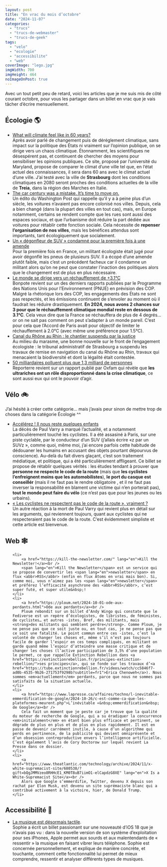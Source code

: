 ```yaml
---
layout: post
title: "En vrac du mois d’octobre"
date: "2024-11-07"
categories: 
  - "trucs"
  - "trucs-de-webmaster"
  - "trucs-de-geek"
tags: 
  - "velo"
  - "ecologie"
  - "accessibilite"
  - "web"
coverImage: "lego.jpg"
imgWidth: 700
imgHeight: 464
noImageOnPost: true
---
```


<p>Avec un tout petit peu de retard, voici les articles que je me suis mis de côté courant octobre, pour vous les partager dans un billet en vrac que je vais tâcher d’écrire mensuellement.</p>

<h2>Écologie <span aria-hidden="true">🌎</span></h2>

<ul>
    <li>
        <a href="https://fitzlab.shinyapps.io/cityapp/" lang="en">What will climate feel like in 60 years?</a><br />
        Après avoir parlé de changement puis de déréglement climatique, sans impact sur la politique des États ni vraiment sur l’opinion publique, on se dirige vers un chaos climatique. Étonnamment, les scientifiques ne désespérent pas, et continuent de chercher des moyens pour sensibiliser les opinions publiques. Ce site, proposé par l’université du Maryland, propose de comparer le climat d’une ville tel que, en l‘état actuel des connaissances, il sera dans 60 ans avec le climat actuel d’une ville. J’ai testé avec la ville de <strong>Strasbourg</strong> dont les conditions climatiques en 2080 seront proches des conditions actuelles de la ville de <strong>Treia</strong>, dans la région des Marches en Italie.
    </li>
    <li>
        <a href="https://www.washingtonpost.com/news/in-theory/wp/2016/02/29/the-car-century-was-a-mistake-its-time-to-move-on/" lang="en">The car century was a mistake. It’s time to move on.</a><br />
        Un édito du <span lang="en">Washington Post</span> qui rappelle qu’il y a à peine plus d’un siècle, les voitures n’avaient pas encore colonisé nos villes. Depuis, cela a bien changé (dans la plupart des villes en tout cas), mais, en Europe notamment, certains se rendent compte que les rues sont aussi des espaces sociaux, et que l’urbanisme doit réduire la part dédiée aux voitures pour rétablir cette fonction sociale. Cela nécessite de <strong>repenser l’organisation de nos villes</strong>, mais les bénéfices attendus sont importants, tant écologiquement que socialement.
    </li>
    <li>
        <a href="https://vert.eco/articles/un-degonfleur-de-suv-condamne-pour-la-premiere-fois-a-une-amende">Un «&nbsp;dégonfleur de <abbr>SUV</abbr>&nbsp;» condamné pour la première fois à une amende</a><br />
        Pour la première fois en France, un militant écologiste était jugé pour avoir dégonflé les pneus de plusieurs <abbr>SUV</abbr>. Il a écopé d’une amende plutôt faible, mais c’est un précédent facheux car il condamne un militant alors qu’on ne peut que constater l’inaction des politiques alors que le changement est de plus en plus nécessaire.
    </li>
    <li>
        <a href="https://bonpote.com/le-monde-se-dirige-vers-un-rechauffement-de-3-1c/">Le monde se dirige vers un réchauffement de +3.1°C</a><br />
        Bonpote revient sur un des derniers rapports publiées par le Programme des Nations Unis pour l’Environnement (<abbr>PNUE</abbr>) en prévision des <abbr>COP</abbr>. Malgré la rhétorique lors des <abbr>COP</abbr>, les engagements des États ne sont pas respectés, et les émissions continuent de s’envoler au moment où il faudrait les réduire drastiquement. <strong>En 2024, nous avons 2 chances sur 3 pour que le réchauffement climatique mondial reste en dessous de 3.1°C</strong>. Cela veux dire que la France se réchauffera de plus de 4 degrés… or on ne sait pas comment on peut s’adapter à un monde pareil. C‘est pour cela que l’Accord de Paris avait pour objectif de limiter le réchauffement à 2.0°C (avec même une préférence pour 1.5°C).
    </li>
    <li>
        <a href="https://reporterre.net/Canal-du-Rhone-au-Rhin-le-chantier-suspendu-par-la-justice">Canal du Rhône au Rhin&nbsp;: le chantier suspendu par la justice</a><br />
        Au milieu du marasme, une bonne nouvelle sur le front de l’engagement écologiste&nbsp;: le tribunal administratif de Strasbourg a suspendu les travaux de remise en navigation du canal du Rhône au Rhin, travaux qui menacaient la biodiversité et dont la légalité était contestée. 
    </li>
    <li>
        <a href="https://reporterre.net/50-milliardaires-polluent-plus-que-1-3-milliard-de-personnes">50 milliardaires polluent plus que 1,3 milliard de personnes</a><br />
        Reporterre revient sur un rapport publié par Oxfam qui révèle que <strong>les ultrariches ont un rôle disproportionné dans la crise climatique</strong>, ce sont aussi eux qui ont le pouvoir d’agir.
    </li>
</ul>

<h2 lang="en">Vélo <span aria-hidden="true">🚲</span></h2>
<p>J’ai hésité à créer cette catégorie… mais j’avais peur sinon de mettre trop de choses dans la catégorie Écologie ^^</p>

<ul>
    <li>
        <a href="https://absolument-tout.net/accelerez/">Accélérez&nbsp;! Il nous reste quelques enfants</a><br />
        La décès de Paul Varry a marqué l’actualité, et a notamment particulièrement touché les cyclistes. Il a été assasiné à Paris, sur une piste cyclable, par le conducteur d’un <abbr>SUV</abbr> (j’allais écrire «z&nbsp;par un <abbr>SUV</abbr>z&nbsp;», comme quoi, même moi, j’ai encore parfois cette habitude de dédouaner les humains en accusant des objets pourtant dépourvus de conscience). Au-delà du fait divers glaçant, c’est son traitement médiatique, et politique, qui a été particulièrement affligeant. Ce billet se propose de rétablir quelques vérités&nbsp;: les études tendant à prouver que <strong>personne ne respecte le code de la route</strong> (mais que <strong>les cyclistes l’enfreignent moins que les automobilistes</strong>), <strong>le port du casque est conseillér</strong> (mais il ne faut pas le rendre obligatoire , et il ne faut pas inverser la responsabilité en blament une victime qui n’en porterait pas), <strong>tout le monde peut faire du vélo</strong> (ce n’est pas que pour les jeunes ou les urbains).
    </li>
    <li>
        <a href="https://theconversation.com/les-cyclistes-ne-respectent-pas-le-code-de-la-route-vraiment-242040">«&nbsp;Les cyclistes ne respectent pas le code de la route&nbsp;», vraiment&nbsp;?</a><br />
        Un autre réaction à la mort de Paul Varry qui revient plus en détail sur les arguments, qui reviennent toujours, quant aux cyclistes qui ne respecteraient pas le code de la route. C‘est évidemment simpliste et cette article est bienvenue.
    </li>

</ul>

<h2 lang="en">Web <span aria-hidden="true">🕸️</span></h2>

<ul>

    <li>
        <a href="https://kill-the-newsletter.com/" lang="en">Kill the Newsletter!</a><br />
        <span lang="en">Kill the Newsletter</span> est un service qui se propose de convertir les <span lang="en">newsletter</span> en flux <abbr>RSS</abbr> (enfin en flux Atoms en vrai mais bon). Si, comme moi, vous n’aimez pas les <span lang="en">newsletter</span> et préférez l’efficacité asynchrone des <abbr>RSS</abbr>, c’est super futé, et super utile&nbsp;!
    </li>
    <li>
        <a href="https://ploum.net/2024-10-01-ode-aux-perdants.html">Ode aux perdants</a><br />
        Ploum rebondit sur un billet d’Andy Wingo qui constate que le Fediverse est un repère d’écologistes, de libristes, de féministes, de cyclistes… et autres -istes. Bref, des militants, mais <strong>des militants qui semblent perdre</strong>. Comme Ploum, je ne pense pas que ce soit juste ou, en tout cas, je ne pense pas que ce soit une fatalité. Le point commun entre ces -istes, c’est la volonté de changer les choses et, même s’il n’est pas toujours facile de garder l‘espoir en ces temps compliqués, en militant on garde quand même l’espoir d’atteindre une masse critique et de changer les choses (l’active participation de 3,5% d’une population le permet, ce que rappelle Extinction Rebellion dans <a href="https://extinctionrebellion.fr/principes-extinction-rebellion/">ses principes</a>, qui se fonde sur les travaux d’<a href="https://tube.extinctionrebellion.fr/videos/watch/cc5846f7-ad0b-4535-9b26-271753f9298b?subtitle=fr1">Erica Chenoweh</a>). Nous sommes <em>actuellement</em> perdants, parce que nous ne sommes pas satisfaits de la situation actuelle.
    </li>
    <li>
        <a href="https://www.lapresse.ca/affaires/techno/l-inevitable-emmerdification-de-google/2024-10-26/c-est-comme-ca-que-les-plateformes-meurent.php">L’inévitable «&nbsp;emmerdification&nbsp; de Google</a><br />
        Cela fait un moment que je peste car je trouve que la qualité du moteur de recherche de Google, qui a su éradiquer la concurrence <em>initialement</em> en étant bien plus efficace et pertinent, se dégrade de plus en plus et de plus en plus rapidement. Il est en passe de devenir carrément inutile, à cause d’un algorithme qui perds en pertinence, de la publicité qui devient omniprésente et d’un obsession contreproductive envers l’intelligence artificielle. C’est également l’avis de Cory Doctorow sur lequel revient La Presse dans ce dossier.
    </li>
    <li>
        <a href="https://www.theatlantic.com/technology/archive/2024/11/x-white-supremacist-site/680538/?gift=bQgJMMVzeo8RHHcE1_KM0T8uB7iimO1-elCapdzG8XE" lang="en">X Is a White-Supremacist Site</a><br />
        Alors que Google s’emmerdifie, Twitter, devenu X depuis son rachat par Elon Musk, est devenu un site suprémaciste blanc qui a contribué activement à la victoire, hier, de Donald Trump.
    </li>
</ul>

<h2>Accessibilité <span aria-hidden="true">🦻</span></h2>

<ul>
    <li>
        <a href="https://www.sophie-drouvroy.com/blog/la-musique-est-desormais-tactile/">La musique est désormais tactile</a>.<br />
        Sophie a écrit un billet passionant sur une nouveauté d’<span lang="en">iOS</span>&nbsp;18 que je n’avais pas vu : dans la nouvelle version de son système d’exploitation pour ses iPhones, Apple permet aux sourds et aux malentendants de « ressentir » la musique en faisant vibrer leurs téléphone. Sophie est concernée personnellement, et explique de manière concrète, et touchante, comment cette fonctionnalité lui permet de mieux comprendre, ressentir et analyser différents types de musiques.
    </li>
</ul>

